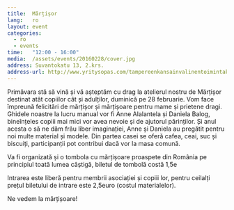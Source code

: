 ```yaml
---
title:  Mărțișor
lang:   ro
layout: event
categories:
  - ro
  - events
time:   "12:00 - 16:00"
media:  /assets/events/20160228/cover.jpg
address: Suvantokatu 13, 2.krs.
address-url: http://www.yritysopas.com/tampereenkansainvalinentoimintakeskus/
---
```


Primăvara stă să vină și vă așteptăm cu drag la atelierul nostru de Mărțișor destinat atât copiilor cât și adulților, duminică pe 28 februarie. Vom face împreună felicitări de mărțișor și mărțișoare pentru mame și prietene dragi. Ghidele noastre la lucru manual vor fi Anne Alalantela și Daniela Balog, bineînțeles copiii mai mici vor avea nevoie și de ajutorul părinților. Și anul acesta o să ne dăm frâu liber imaginației, Anne și Daniela au pregătit pentru noi multe material și modele. Din partea casei se oferă cafea, ceai, suc și biscuiți, participanții pot contribui dacă vor la masa comună.

Va fi organizată și o tombola cu mărțișoare proaspete din România pe principiul toată lumea câștigă, biletul de tombolă costă 1,5e

Intrarea este liberă pentru membrii asociației și copiii lor, pentru ceilalți prețul biletului de intrare este 2,5euro (costul materialelor).

Ne vedem la mărțișoare!

